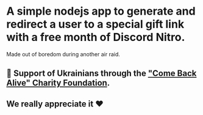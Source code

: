 # A simple nodejs app to generate and redirect a user to a special gift link with a free month of Discord Nitro.
Made out of boredom during another air raid.
## 🙏 Support of Ukrainians through the ["Come Back Alive" Charity Foundation](https://savelife.in.ua/en/donate-en/).
## We really appreciate it ❤️
